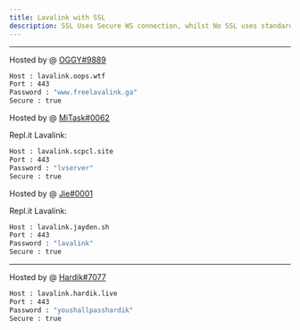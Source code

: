```yaml
---
title: Lavalink with SSL
description: SSL Uses Secure WS connection, whilst No SSL uses standard WS. if you want to use the SSL lavalink you need to make sure your bot uses that protocol.
---
```


---
Hosted by @ [OGGY#9889](https://bit.ly/freelavalink)
```bash
Host : lavalink.oops.wtf
Port : 443
Password : "www.freelavalink.ga"
Secure : true
```

Hosted by @ [MiTask#0062](https://github.com/MrMasrozYTLIVE)

Repl.it Lavalink:
```bash
Host : lavalink.scpcl.site
Port : 443
Password : "lvserver"
Secure : true
```
Hosted by @ [Jie#0001](https://github.com/ImGudBlue)

Repl.it Lavalink:
```bash
Host : lavalink.jayden.sh
Port : 443
Password : "lavalink"
Secure : true
```
---
Hosted by @ [Hardik#7077](https://hardik.live)
```bash
Host : lavalink.hardik.live
Port : 443
Password : "youshallpasshardik"
Secure : true
```
